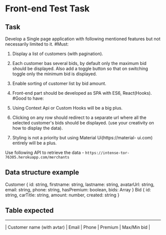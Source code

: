 # Front-end Test Task

## Task

Develop a Single page application with following mentioned features
but not necessarily limited to it.
#Must:

1. Display a list of customers (with pagination).
2. Each customer bas several bids, by default only the maximum bid
   should be displayed. Also add a toggle button so that on switching
   toggle only the minimum bid is displayed.
3. Enable sorting of customer list by bid amount.
4. Front-end part should be developed as SPA with ES6, React(Hooks).
   #Good to have:
5. Using Context Api or Custom Hooks will be a big plus.
6. Clicking on any row should redirect to a separate url where all the
   selected customer's bids should be displayed. (use your creativity on
   how to display the data).

7. Styling is not a priority but using Material Ui(https://material-
   ui.com) entirely will be a plus.

Use following API to retrieve the data - `https://intense-tor- 76305.herokuapp.com/merchants`

## Data structure example

Customer {
id: string,
firstname: string,
lastname: string,
avatarUrl: string,
email: string,
phone: string,
hasPremium: boolean,
bids: Array<Bid>
}
Bid {
id: string,
carTitle: string,
amount: number,
created: string
}

## Table expected

---

| Customer name (with avtar) | Email | Phone | Premium | Max/Min bid |

